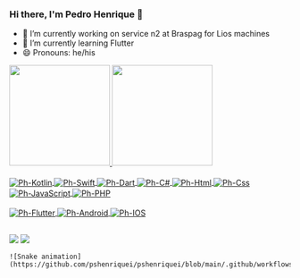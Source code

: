 ### Hi there, I'm Pedro Henrique 👋

- 🔭 I’m currently working on service n2 at Braspag for Lios machines
- 🌱 I’m currently learning Flutter
- 😄 Pronouns: he/his

<div>
  <a href="https://github.com/pshenriquei/">
  <img height="180em" src="https://github-readme-stats.vercel.app/api?username=pshenriquei&show_icons=true&theme=tokyonight&include_all_commits=true&count_private=true"/>
  <img height="180em" src="https://github-readme-stats.vercel.app/api/top-langs/?username=pshenriquei&layout=compact&langs_count=7&theme=tokyonight"/>
</div>
  
  <div style="display: inline_block"><br>
  <img align="center" alt="Ph-Kotlin" src="https://img.shields.io/badge/Kotlin-0095D5?&style=for-the-badge&logo=kotlin&logoColor=white">
  <img align="center" alt="Ph-Swift" src="https://img.shields.io/badge/Swift-FA7343?style=for-the-badge&logo=swift&logoColor=white">
  <img align="center" alt="Ph-Dart" src="https://img.shields.io/badge/Dart-0175C2?style=for-the-badge&logo=dart&logoColor=white">
  <img align="center" alt="Ph-C#" src="https://img.shields.io/badge/C%23-239120?style=for-the-badge&logo=c-sharp&logoColor=white">
  <img align="center" alt="Ph-Html" src="https://img.shields.io/badge/HTML5-E34F26?style=for-the-badge&logo=html5&logoColor=white">
  <img align="center" alt="Ph-Css" src="https://img.shields.io/badge/CSS3-1572B6?style=for-the-badge&logo=css3&logoColor=white">
  <img align="center" alt="Ph-JavaScript" src="https://img.shields.io/badge/JavaScript-F7DF1E?style=for-the-badge&logo=javascript&logoColor=black">
  <img align="center" alt="Ph-PHP" src="https://img.shields.io/badge/PHP-777BB4?style=for-the-badge&logo=php&logoColor=white">
    
</div>
  
   <div style="display: inline_block"><br>
   <img align="center" alt="Ph-Flutter" src="https://img.shields.io/badge/Flutter-02569B?style=for-the-badge&logo=flutter&logoColor=white">
   <img align="center" alt="Ph-Android" src="https://img.shields.io/badge/Android-3DDC84?style=for-the-badge&logo=android&logoColor=white">
   <img align="center" alt="Ph-IOS" src="https://img.shields.io/badge/iOS-000000?style=for-the-badge&logo=ios&logoColor=white">
    
</div>
  
  ##
  
  <div> 
  <a href = "mailto:pedrohignacios@gmail.com"><img src="https://img.shields.io/badge/-Gmail-%23333?style=for-the-badge&logo=gmail&logoColor=white" target="_blank"></a>
  <a href="https://www.linkedin.com/in/pedro-henrique-ignacio-sobrinho-754108175/" target="_blank"><img src="https://img.shields.io/badge/-LinkedIn-%230077B5?style=for-the-badge&logo=linkedin&logoColor=white" target="_blank"></a> 
    
    ![Snake animation](https://github.com/pshenriquei/pshenriquei/blob/main/.github/workflows/main.yml)
    
  </div>
  
  
